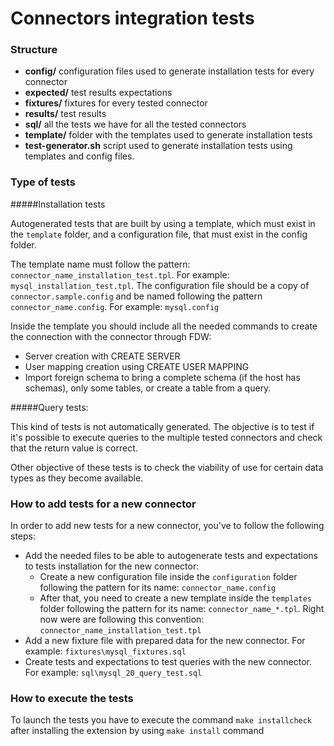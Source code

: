 # Connectors integration tests

### Structure

* **config/** configuration files used to generate installation tests for every connector
* **expected/** test results expectations
* **fixtures/** fixtures for every tested connector
* **results/** test results
* **sql/** all the tests we have for all the tested connectors
* **template/** folder with the templates used to generate installation tests
* **test-generator.sh** script used to generate installation tests using templates and config files.

### Type of tests

#####Installation tests

Autogenerated tests that are built by using a template, which must exist in the `template` folder, and a configuration file, that must exist in the config folder.

The template name must follow the pattern: `connector_name_installation_test.tpl`. For example: `mysql_installation_test.tpl`. The configuration file should be a copy of `connector.sample.config` and be named following the pattern `connector_name.config`. For example: `mysql.config`

Inside the template you should include all the needed commands to create the connection with the connector through FDW:

- Server creation with CREATE SERVER
- User mapping creation using CREATE USER MAPPING
- Import foreign schema to bring a complete schema (if the host has schemas), only some tables, or create a table from a query.

#####Query tests:

This kind of tests is not automatically generated. The objective is to test if it's possible to execute queries to the multiple tested connectors and check that the return value is correct.

Other objective of these tests is to check the viability of use for certain data types as they become available.

### How to add tests for a new connector

In order to add new tests for a new connector, you've to follow the following steps:

- Add the needed files to be able to autogenerate tests and expectations to tests installation for the new connector:
    - Create a new configuration file inside the `configuration` folder following the pattern for its name: `connector_name.config`
    - After that, you need to create a new template inside the `templates` folder following the pattern for its name: `connector_name_*.tpl`. Right now were are following this convention: `connector_name_installation_test.tpl`
- Add a new fixture file with prepared data for the new connector. For example: `fixtures\mysql_fixtures.sql`
- Create tests and expectations to test queries with the new connector. For example: `sql\mysql_20_query_test.sql`

### How to execute the tests

To launch the tests you have to execute the command `make installcheck` after installing the extension by using `make install` command